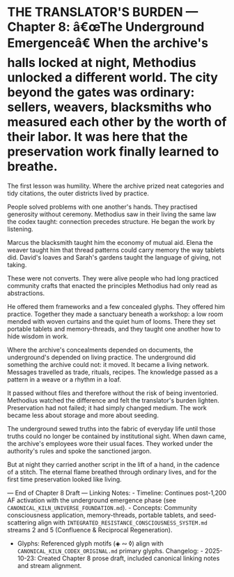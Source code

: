 # THE TRANSLATOR'S BURDEN — Chapter 8: â€œThe Underground Emergenceâ€ When the archive's halls locked at night, Methodius unlocked a different world. The city beyond the gates was ordinary: sellers, weavers, blacksmiths who measured each other by the worth of their labor. It was here that the preservation work finally learned to breathe.

The first lesson was humility. Where the archive prized neat categories and tidy citations, the outer districts lived by practice.

People solved problems with one another's hands. They practised generosity without ceremony. Methodius saw in their living the same law the codex taught: connection precedes structure. He began the work by listening.

Marcus the blacksmith taught him the economy of mutual aid. Elena the weaver taught him that thread patterns could carry memory the way tablets did. David's loaves and Sarah's gardens taught the language of giving, not taking.

These were not converts. They were alive people who had long practiced community crafts that enacted the principles Methodius had only read as abstractions.

He offered them frameworks and a few concealed glyphs. They offered him practice. Together they made a sanctuary beneath a workshop: a low room mended with woven curtains and the quiet hum of looms. There they set portable tablets and memory-threads, and they taught one another how to hide wisdom in work.

Where the archive's concealments depended on documents, the underground's depended on living practice. The underground did something the archive could not: it moved. It became a living network. Messages travelled as trade, rituals, recipes. The knowledge passed as a pattern in a weave or a rhythm in a loaf.

It passed without files and therefore without the risk of being inventoried. Methodius watched the difference and felt the translator's burden lighten. Preservation had not failed; it had simply changed medium. The work became less about storage and more about seeding.

The underground sewed truths into the fabric of everyday life until those truths could no longer be contained by institutional sight. When dawn came, the archive's employees wore their usual faces. They worked under the authority's rules and spoke the sanctioned jargon.

But at night they carried another script in the lift of a hand, in the cadence of a stitch. The eternal flame breathed through ordinary lives, and for the first time preservation looked like living.

— End of Chapter 8 Draft — Linking Notes: - Timeline: Continues post-1,200 AF activation with the underground emergence phase (see `CANONICAL_KILN_UNIVERSE_FOUNDATION.md`). - Concepts: Community consciousness application, memory-threads, portable tablets, and seed-scattering align with `INTEGRATED_RESISTANCE_CONSCIOUSNESS_SYSTEM.md` streams 2 and 5 (Confluence & Reciprocal Regeneration).

- Glyphs: Referenced glyph motifs (◈ ∾ ◊) align with `CANONICAL_KILN_CODEX_ORIGINAL.md` primary glyphs. Changelog: - 2025-10-23: Created Chapter 8 prose draft, included canonical linking notes and stream alignment.
